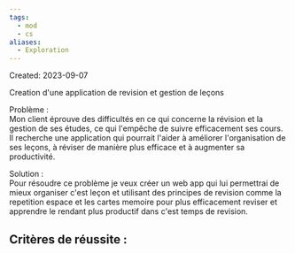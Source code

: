 ```yaml
---
tags:
  - mod
  - cs
aliases:
  - Exploration
---
```

Created: 2023-09-07

Creation d'une application de revision et gestion de leçons 

Problème :  
Mon client éprouve des difficultés en ce qui concerne la révision et la gestion de ses études, ce qui l'empêche de suivre efficacement ses cours. Il recherche une application qui pourrait l'aider à améliorer l'organisation de ses leçons, à réviser de manière plus efficace et à augmenter sa productivité.

Solution :  
Pour résoudre ce problème je veux créer un web app qui lui permettrai de mieux organiser c'est leçon et utilisant des principes de revision comme la repetition espace et les cartes memoire pour plus efficacement reviser et apprendre le rendant plus productif dans c'est temps de revision.

Critères de réussite :
- 